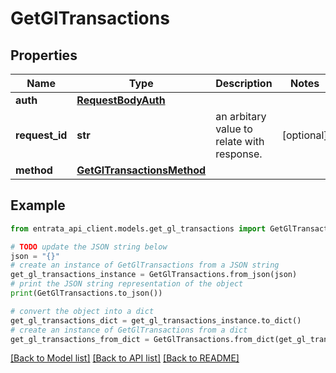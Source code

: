 # GetGlTransactions


## Properties

Name | Type | Description | Notes
------------ | ------------- | ------------- | -------------
**auth** | [**RequestBodyAuth**](RequestBodyAuth.md) |  | 
**request_id** | **str** | an arbitary value to relate with response. | [optional] 
**method** | [**GetGlTransactionsMethod**](GetGlTransactionsMethod.md) |  | 

## Example

```python
from entrata_api_client.models.get_gl_transactions import GetGlTransactions

# TODO update the JSON string below
json = "{}"
# create an instance of GetGlTransactions from a JSON string
get_gl_transactions_instance = GetGlTransactions.from_json(json)
# print the JSON string representation of the object
print(GetGlTransactions.to_json())

# convert the object into a dict
get_gl_transactions_dict = get_gl_transactions_instance.to_dict()
# create an instance of GetGlTransactions from a dict
get_gl_transactions_from_dict = GetGlTransactions.from_dict(get_gl_transactions_dict)
```
[[Back to Model list]](../README.md#documentation-for-models) [[Back to API list]](../README.md#documentation-for-api-endpoints) [[Back to README]](../README.md)


